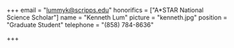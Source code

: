 +++
email = "lummyk@scripps.edu"
honorifics = ["A*STAR National Science Scholar"]
name = "Kenneth Lum"
picture = "kenneth.jpg"
position = "Graduate Student"
telephone = "(858) 784-8636"

+++

